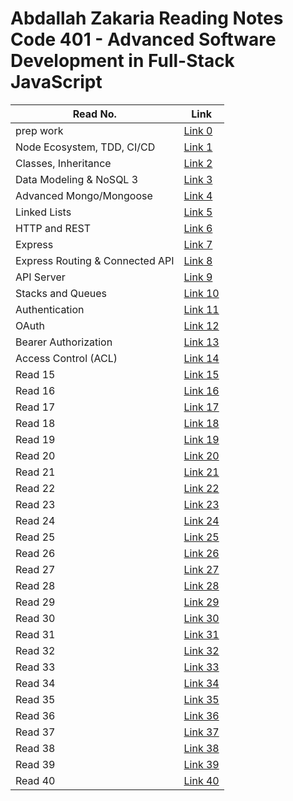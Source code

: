 # Abdallah Zakaria Reading Notes Code 401 - Advanced Software Development in Full-Stack JavaScript



|Read No.   | Link                   |
|-----------|----------------------- |
|prep work   | [Link 0  ](./read00.md)|
|Node Ecosystem, TDD, CI/CD    | [Link 1  ](./read01.md)|
|Classes, Inheritance     | [Link 2  ](./read02.md)|
|Data Modeling & NoSQL 3     | [Link 3  ](./read03.md)|
|Advanced Mongo/Mongoose     | [Link 4  ](./read04.md)|
|Linked Lists    | [Link 5  ](./read05.md)|
|HTTP and REST    | [Link 6  ](./read06.md)|
|Express   | [Link 7  ](./read07.md)|
|Express Routing & Connected API     | [Link 8  ](./read08.md)|
|API Server     | [Link 9  ](./read09.md)|
|Stacks and Queues    | [Link 10 ](./read10.md)|
|Authentication   | [Link 11 ](./read11.md)|
|OAuth    | [Link 12 ](./read12.md)|
|Bearer Authorization    | [Link 13 ](./read13.md)|
|Access Control (ACL)    | [Link 14 ](./read14.md)|
|Read 15    | [Link 15 ]()|
|Read 16    | [Link 16 ]()|
|Read 17    | [Link 17 ]()|
|Read 18    | [Link 18 ]()|
|Read 19    | [Link 19 ]()|
|Read 20    | [Link 20 ]()|
|Read 21    | [Link 21 ]()|
|Read 22    | [Link 22 ]()|
|Read 23    | [Link 23 ]()|
|Read 24    | [Link 24 ]()|
|Read 25    | [Link 25 ]()|
|Read 26    | [Link 26 ]()|
|Read 27    | [Link 27 ]()|
|Read 28    | [Link 28 ]()|
|Read 29    | [Link 29 ]()|
|Read 30    | [Link 30 ]()|
|Read 31    | [Link 31 ]()|
|Read 32    | [Link 32 ]()|
|Read 33    | [Link 33 ]()|
|Read 34    | [Link 34 ]()|
|Read 35    | [Link 35 ]()|
|Read 36    | [Link 36 ]()|
|Read 37    | [Link 37 ]()|
|Read 38    | [Link 38 ]()|
|Read 39    | [Link 39 ]()|
|Read 40    | [Link 40 ]()|




